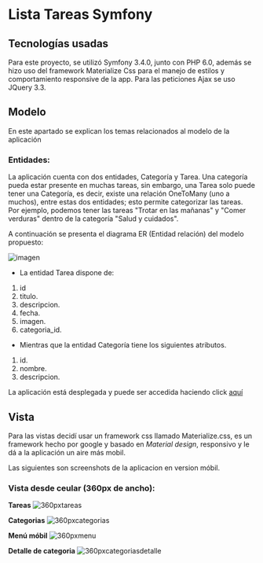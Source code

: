 Lista Tareas Symfony
============

## Tecnologías usadas

Para este proyecto, se utilizó Symfony 3.4.0, junto con PHP 6.0, además se hizo uso del
framework Materialize Css para el manejo de estilos y comportamiento responsive de la app. Para las peticiones Ajax se uso JQuery 3.3.

## Modelo

En este apartado se explican los temas relacionados al modelo de la aplicación

### Entidades:

La aplicación cuenta con dos entidades, Categoría y Tarea. Una categoría pueda estar presente en muchas tareas, sin embargo, una Tarea solo puede tener una Categoría, es decir, existe una relación OneToMany (uno a muchos), entre estas dos entidades; esto permite categorizar las tareas. Por ejemplo, podemos tener las tareas "Trotar en las mañanas" y "Comer verduras" dentro de la categoría "Salud y cuidados".

A continuación se presenta el diagrama ER (Entidad relación) del modelo propuesto:

![imagen](https://i.imgur.com/7Jyk4vS.png)

* La entidad Tarea dispone de:

1. id
2. titulo.
3. descripcion.
4. fecha.
5. imagen.
6. categoria_id.

* Mientras que la entidad Categoría tiene los siguientes atributos.

1. id.
2. nombre.
3. descripcion.

La aplicación está desplegada y puede ser accedida haciendo click [aquí](http://carlosandresmorenovelez.000webhostapp.com/tarea)

## Vista

Para las vistas decidí usar un framework css llamado Materialize.css, es un framework hecho por google y basado en *Material design*, responsivo y le dá a la aplicación un aire más mobil.

Las siguientes son screenshots de la aplicacion en version móbil.

### Vista desde ceular (360px de ancho):

**Tareas**
![360pxtareas](https://i.imgur.com/533iGYN.png)


**Categorias**
![360pxcategorias](https://i.imgur.com/KfBcQki.png)


**Menú móbil**
![360pxmenu](https://i.imgur.com/d6jCnga.png)


**Detalle de categoria**
![360pxcategoriasdetalle](https://i.imgur.com/EW4knin.png)
